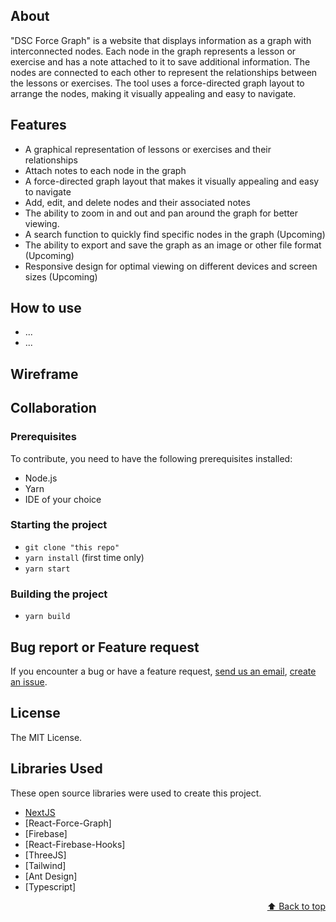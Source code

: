 ## About

"DSC Force Graph" is a website that displays information as a graph with interconnected nodes. Each node in the graph represents a lesson or exercise and has a note attached to it to save additional information. The nodes are connected to each other to represent the relationships between the lessons or exercises. The tool uses a force-directed graph layout to arrange the nodes, making it visually appealing and easy to navigate.

## Features
- A graphical representation of lessons or exercises and their relationships
- Attach notes to each node in the graph
- A force-directed graph layout that makes it visually appealing and easy to navigate
- Add, edit, and delete nodes and their associated notes
- The ability to zoom in and out and pan around the graph for better viewing.
- A search function to quickly find specific nodes in the graph (Upcoming)
- The ability to export and save the graph as an image or other file format (Upcoming)
- Responsive design for optimal viewing on different devices and screen sizes (Upcoming)

## How to use
- ...
- ...

## Wireframe

## Collaboration

### Prerequisites

To contribute, you need to have the following prerequisites installed:

- Node.js
- Yarn
- IDE of your choice

### Starting the project
- `git clone "this repo"`
- `yarn install` (first time only)
- `yarn start`

### Building the project

- `yarn build`

## Bug report or Feature request

If you encounter a bug or have a feature request, [send us an email](mailto:lequocuyit@gmai.com), [create an issue](https://github.com/UyLeQuoc/dsc-force-graph/issues).

## License

The MIT License.

## Libraries Used

These open source libraries were used to create this project.

* [NextJS](https://nextjs.org/)
* [React-Force-Graph]
* [Firebase]
* [React-Firebase-Hooks]
* [ThreeJS]
* [Tailwind]
* [Ant Design]
* [Typescript]

<p align="right"><a href="#top">⬆️ Back to top️</a></p>
